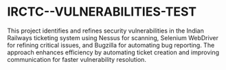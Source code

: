 # IRCTC--VULNERABILITIES-TEST
This project identifies and refines security vulnerabilities in the Indian Railways ticketing system using Nessus for scanning, Selenium WebDriver for refining critical issues, and Bugzilla for automating bug reporting. The approach enhances efficiency by automating ticket creation and improving communication for faster vulnerability resolution.
